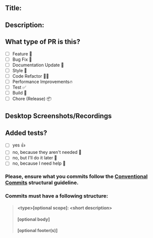 ## Title:

<!-- 
Title of PR is in format [PR type]:[short description]
-->

## Description:

<!-- 
Please do not leave this blank 
This PR [adds/removes/fixes/replaces] the [feature/bug/etc]. 
-->

## What type of PR is this?
- [ ] Feature                 🍕 
- [ ] Bug Fix                 🐛
- [ ] Documentation Update    📝
- [ ] Style                   🎨
- [ ] ‍Code Refactor           🧑‍💻
- [ ] Performance Improvements🔥
- [ ] Test                    ✅
- [ ] Build                   🤖
- [ ] Chore (Release)         📦

## Desktop Screenshots/Recordings

<!-- Visual changes require screenshots -->

## Added tests?

- [ ] yes                            👍
- [ ] no, because they aren't needed 🙅
- [ ] no, but I'll do it later       💁
- [ ] no, because I need help        🙋

### Please, ensure what you commits follow the [Conventional Commits](https://www.conventionalcommits.org/en/v1.0.0/) structural guideline.
### Commits must have a following structure:
> #### &lt;type&gt;[optional scope]: &lt;short description&gt;
> #### [optional body]
> #### [optional footer(s)]
